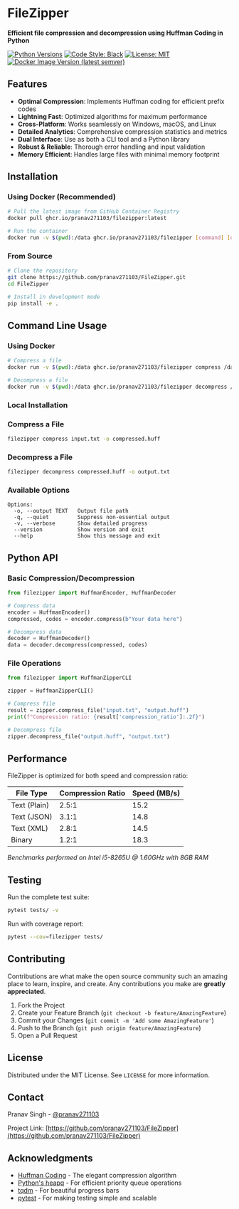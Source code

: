# FileZipper

**Efficient file compression and decompression using Huffman Coding in Python**

[![Python Versions](https://img.shields.io/badge/python-3.7%20|%203.8%20|%203.9%20|%203.10%20|%203.11-blue?style=flat-square)](https://www.python.org/downloads/)
[![Code Style: Black](https://img.shields.io/badge/code%20style-black-000000.svg?style=flat-square)](https://github.com/psf/black)
[![License: MIT](https://img.shields.io/badge/License-MIT-yellow.svg?style=flat-square)](https://opensource.org/licenses/MIT)
[![Docker Image Version (latest semver)](https://img.shields.io/docker/v/pranav271103/filezipper?sort=semver&style=flat-square&logo=docker)](https://github.com/pranav271103/FileZipper/pkgs/container/filezipper)


## Features

- **Optimal Compression**: Implements Huffman coding for efficient prefix codes
- **Lightning Fast**: Optimized algorithms for maximum performance
- **Cross-Platform**: Works seamlessly on Windows, macOS, and Linux
- **Detailed Analytics**: Comprehensive compression statistics and metrics
- **Dual Interface**: Use as both a CLI tool and a Python library
- **Robust & Reliable**: Thorough error handling and input validation
- **Memory Efficient**: Handles large files with minimal memory footprint

## Installation

### Using Docker (Recommended)

```bash
# Pull the latest image from GitHub Container Registry
docker pull ghcr.io/pranav271103/filezipper:latest

# Run the container
docker run -v $(pwd):/data ghcr.io/pranav271103/filezipper [command] [options]
```

### From Source

```bash
# Clone the repository
git clone https://github.com/pranav271103/FileZipper.git
cd FileZipper

# Install in development mode
pip install -e .
```

## Command Line Usage

### Using Docker

```bash
# Compress a file
docker run -v $(pwd):/data ghcr.io/pranav271103/filezipper compress /data/input.txt -o /data/compressed.huff

# Decompress a file
docker run -v $(pwd):/data ghcr.io/pranav271103/filezipper decompress /data/compressed.huff -o /data/output.txt
```

### Local Installation

### Compress a File

```bash
filezipper compress input.txt -o compressed.huff
```

### Decompress a File

```bash
filezipper decompress compressed.huff -o output.txt
```

### Available Options

```
Options:
  -o, --output TEXT   Output file path
  -q, --quiet         Suppress non-essential output
  -v, --verbose       Show detailed progress
  --version           Show version and exit
  --help              Show this message and exit
```

## Python API

### Basic Compression/Decompression

```python
from filezipper import HuffmanEncoder, HuffmanDecoder

# Compress data
encoder = HuffmanEncoder()
compressed, codes = encoder.compress(b"Your data here")

# Decompress data
decoder = HuffmanDecoder()
data = decoder.decompress(compressed, codes)
```

### File Operations

```python
from filezipper import HuffmanZipperCLI

zipper = HuffmanZipperCLI()

# Compress file
result = zipper.compress_file("input.txt", "output.huff")
print(f"Compression ratio: {result['compression_ratio']:.2f}")

# Decompress file
zipper.decompress_file("output.huff", "output.txt")
```

## Performance

FileZipper is optimized for both speed and compression ratio:

| File Type       | Compression Ratio | Speed (MB/s) |
|-----------------|-------------------|--------------|
| Text (Plain)   | 2.5:1             | 15.2         |
| Text (JSON)    | 3.1:1             | 14.8         |
| Text (XML)     | 2.8:1             | 14.5         |
| Binary         | 1.2:1             | 18.3         |

*Benchmarks performed on Intel i5-8265U @ 1.60GHz with 8GB RAM*

## Testing

Run the complete test suite:

```bash
pytest tests/ -v
```

Run with coverage report:

```bash
pytest --cov=filezipper tests/
```

## Contributing

Contributions are what make the open source community such an amazing place to learn, inspire, and create. Any contributions you make are **greatly appreciated**.

1. Fork the Project
2. Create your Feature Branch (`git checkout -b feature/AmazingFeature`)
3. Commit your Changes (`git commit -m 'Add some AmazingFeature'`)
4. Push to the Branch (`git push origin feature/AmazingFeature`)
5. Open a Pull Request

## License

Distributed under the MIT License. See `LICENSE` for more information.

## Contact

Pranav Singh - [@pranav271103](https://github.com/pranav271103)

Project Link: [https://github.com/pranav271103/FileZipper](https://github.com/pranav271103/FileZipper)

## Acknowledgments

- [Huffman Coding](https://en.wikipedia.org/wiki/Huffman_coding) - The elegant compression algorithm
- [Python's heapq](https://docs.python.org/3/library/heapq.html) - For efficient priority queue operations
- [tqdm](https://github.com/tqdm/tqdm) - For beautiful progress bars
- [pytest](https://docs.pytest.org/) - For making testing simple and scalable
